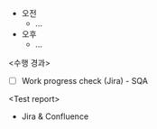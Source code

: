 - 오전
	- ...
- 오후
	- ...

<수행 경과>
- [ ] Work progress check (Jira) - SQA

\<Test report>
- Jira & Confluence